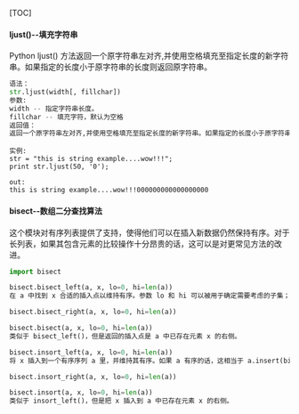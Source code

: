 [TOC]

#### ljust()--填充字符串

Python ljust() 方法返回一个原字符串左对齐,并使用空格填充至指定长度的新字符串。如果指定的长度小于原字符串的长度则返回原字符串。

```python
语法：
str.ljust(width[, fillchar])
参数:
width -- 指定字符串长度。
fillchar -- 填充字符，默认为空格
返回值：
返回一个原字符串左对齐,并使用空格填充至指定长度的新字符串。如果指定的长度小于原字符串的长度则返回原字符串。
```

```
实例:
str = "this is string example....wow!!!";
print str.ljust(50, '0');

out:
this is string example....wow!!!000000000000000000
```

#### bisect--数组二分查找算法

这个模块对有序列表提供了支持，使得他们可以在插入新数据仍然保持有序。对于长列表，如果其包含元素的比较操作十分昂贵的话，这可以是对更常见方法的改进。

```python
import bisect

bisect.bisect_left(a, x, lo=0, hi=len(a))
在 a 中找到 x 合适的插入点以维持有序。参数 lo 和 hi 可以被用于确定需要考虑的子集；默认情况下整个列表都会被使用。如果 x 已经在 a 里存在，那么插入点会在已存在元素之前（也就是左边）。如果 a 是列表（list）的话，返回值是可以被放在 list.insert() 的第一个参数的。

bisect.bisect_right(a, x, lo=0, hi=len(a))

bisect.bisect(a, x, lo=0, hi=len(a))
类似于 bisect_left()，但是返回的插入点是 a 中已存在元素 x 的右侧。

bisect.insort_left(a, x, lo=0, hi=len(a))
将 x 插入到一个有序序列 a 里，并维持其有序。如果 a 有序的话，这相当于 a.insert(bisect.bisect_left(a, x, lo, hi), x)。要注意搜索是 O(log n) 的，插入却是 O(n) 的。

bisect.insort_right(a, x, lo=0, hi=len(a))

bisect.insort(a, x, lo=0, hi=len(a))
类似于 insort_left()，但是把 x 插入到 a 中已存在元素 x 的右侧。
```







